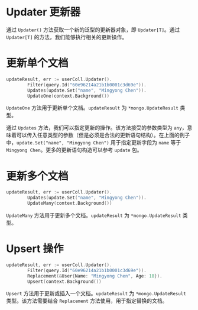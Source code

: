# Updater 更新器
通过 `Updater()` 方法获取一个新的泛型的更新器对象，即 `Updater[T]`。通过 `Updater[T]` 的方法，我们能够执行相关的更新操作。

# 更新单个文档
```go
updateResult, err := userColl.Updater().
		Filter(query.Id("60e96214a21b1b0001c3d69e")).
		Updates(update.Set("name", "Mingyong Chen")).
		UpdateOne(context.Background())
```
`UpdateOne` 方法用于更新单个文档。`updateResult` 为 `*mongo.UpdateResult` 类型。

通过 `Updates` 方法，我们可以指定更新的操作。该方法接受的参数类型为 `any`，意味着可以传入任意类型的参数（但是必须是合法的更新语句结构）。在上面的例子中，`update.Set("name", "Mingyong Chen")` 用于指定更新字段为 `name` 等于 `Mingyong Chen`。更多的更新语句构造可以参考 `update` 包。

# 更新多个文档
```go
updateResult, err := userColl.Updater().
		Updates(update.Set("name", "Mingyong Chen")).
		UpdateMany(context.Background())
```
`UpdateMany` 方法用于更新多个文档。`updateResult` 为 `*mongo.UpdateResult` 类型。

# Upsert 操作
```go
updateResult, err := userColl.Updater().
		Filter(query.Id("60e96214a21b1b0001c3d69e")).
		Replacement(&User{Name: "Mingyong Chen", Age: 18}).
		Upsert(context.Background())
```
`Upsert` 方法用于更新或插入一个文档。`updateResult` 为 `*mongo.UpdateResult` 类型。该方法需要结合 `Replacement` 方法使用，用于指定替换的文档。
